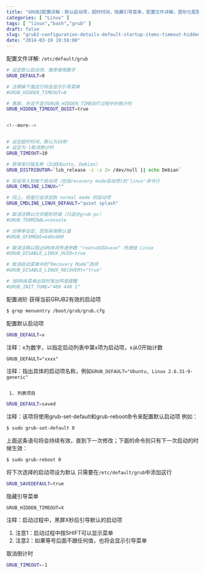 ```yaml
---
title: "GRUB2配置详解：默认启动项，超时时间，隐藏引导菜单，配置文件详解，图形化配置"
categories: [ "Linux" ]
tags: [ "linux","bash","grub" ]
draft: false
slug: "grub2-configuration-details-default-startup-items-timeout-hidden-boot-menu-configuration-file-detailed-graphical-configuration"
date: "2014-03-19 19:58:00"
---
```


配置文件详解: `/etc/default/grub`
```bash
# 设定默认启动项，推荐使用数字
GRUB_DEFAULT=0

# 注释掉下面这行将会显示引导菜单
#GRUB_HIDDEN_TIMEOUT=0

# 黑屏，并且不显示GRUB_HIDDEN_TIMEOUT过程中的倒计时
GRUB_HIDDEN_TIMEOUT_QUIET=true


<!--more-->


# 设定超时时间，默认为10秒
# 设定为-1取消倒计时
GRUB_TIMEOUT=10

# 获得发行版名称（比如Ubuntu, Debian）
GRUB_DISTRIBUTOR=`lsb_release -i -s 2> /dev/null || echo Debian`

# 将会导入到每个启动项（包括recovery mode启动项)的'linux'命令行
GRUB_CMDLINE_LINUX=""

# 同上，但是只会添加到 normal mode 的启动项
GRUB_CMDLINE_LINUX_DEFAULT="quiet splash"

# 取消注释以允许图形终端（只适合grub-pc）
#GRUB_TERMINAL=console

# 分辨率设定，否则采用默认值
#GRUB_GFXMODE=640x480

# 取消注释以阻止GRUB将传递参数 "root=UUID=xxx" 传递给 Linux
#GRUB_DISABLE_LINUX_UUID=true

# 取消启动菜单中的“Recovery Mode”选项
#GRUB_DISABLE_LINUX_RECOVERY="true"

# 当GRUB菜单出现时发出鸣音提醒
#GRUB_INIT_TUNE="480 440 1"
```
配置进阶
获得当前GRUB2有效的启动项
```bash
$ grep menuentry /boot/grub/grub.cfg
```
配置默认启动项
```bash
GRUB_DEFAULT=x
```
注释：x为数字，以指定启动列表中第x项为启动项，x从0开始计数
```
GRUB_DEFAULT="xxxx"
```
注释：指出具体的启动项名称，例如`GRUB_DEFAULT="Ubuntu, Linux 2.6.31-9-generic"`
```bash

 1. 列表项目

GRUB_DEFAULT=saved
```
注释：该项将使用grub-set-default和grub-reboot命令来配置默认启动项
例如：
```bash
$ sudo grub-set-default 0
```
上面这条语句将会持续有效，直到下一次修改；下面的命令则只有下一次启动的时候生效：
```bash
$ sudo grub-reboot 0
```
将下次选择的启动项设为默认
只需要在`/etc/default/grub`中添加这行
```bash
GRUB_SAVEDEFAULT=true
```
隐藏引导菜单
```
GRUB_HIDDEN_TIMEOUT=X
```
注释：启动过程中，黑屏X秒后引导默认的启动项

 1. 注意1：启动过程中按SHIFT可以显示菜单
 2. 注意2：如果等号后面不跟任何值，也将会显示引导菜单

取消倒计时
```bash
GRUB_TIMEOUT=-1
```